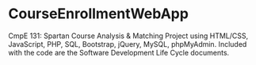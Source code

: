 # CourseEnrollmentWebApp

CmpE 131: Spartan Course Analysis & Matching Project using HTML/CSS, JavaScript, PHP, SQL, Bootstrap, jQuery, MySQL, phpMyAdmin. Included with the code are the Software Development Life Cycle documents.